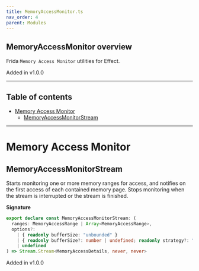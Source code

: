 ```yaml
---
title: MemoryAccessMonitor.ts
nav_order: 4
parent: Modules
---
```


## MemoryAccessMonitor overview

Frida `Memory Access Monitor` utilities for Effect.

Added in v1.0.0

---

<h2 class="text-delta">Table of contents</h2>

- [Memory Access Monitor](#memory-access-monitor)
  - [MemoryAccessMonitorStream](#memoryaccessmonitorstream)

---

# Memory Access Monitor

## MemoryAccessMonitorStream

Starts monitoring one or more memory ranges for access, and notifies on the
first access of each contained memory page. Stops monitoring when the stream
is interrupted or the stream is finished.

**Signature**

```ts
export declare const MemoryAccessMonitorStream: (
  ranges: MemoryAccessRange | Array<MemoryAccessRange>,
  options?:
    | { readonly bufferSize: "unbounded" }
    | { readonly bufferSize?: number | undefined; readonly strategy?: "dropping" | "sliding" | undefined }
    | undefined
) => Stream.Stream<MemoryAccessDetails, never, never>
```

Added in v1.0.0
